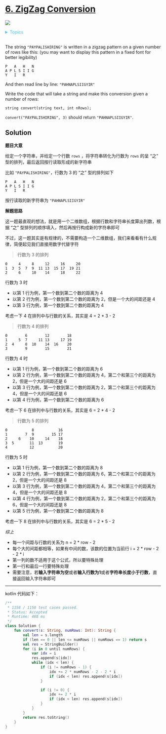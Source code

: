 # [6. ZigZag Conversion](https://leetcode.com/problems/zigzag-conversion/description/)

![](https://img.shields.io/badge/Difficulty-Medium-F8AF40.svg)

<details>
<summary style="color:#4FC3F7">Topics</summary>

* [`String`](https://leetcode.com/tag/string/)

</details>
<br />


The string `"PAYPALISHIRING"` is written in a zigzag pattern on a given number of rows like this: (you may want to display this pattern in a fixed font for better legibility)

    P   A   H   N
    A P L S I I G
    Y   I   R

And then read line by line: `"PAHNAPLSIIGYIR"`

Write the code that will take a string and make this conversion given a number of rows:

    string convert(string text, int nRows);

`convert("PAYPALISHIRING", 3)` should return `"PAHNAPLSIIGYIR"`.

## Solution

**题目大意**

给定一个字符串，并给定一个行数 `rows` ，将字符串转化为行数为 `rows` 的呈 “之” 型的排列，最后返回按行读取形成的新字符串

比如 `"PAYPALISHIRING"`，行数为 3 的 “之” 型的排列如下

    P   A   H   N
    A P L S I I G
    Y   I   R

按行读取的新字符串为 `"PAHNAPLSIIGYIR"`

**解题思路**

这一题最直观的想法，就是用一个二维数组，根据行数和字符串长度算出列数，根据 “之” 型排列的顺序填入，然后再按行构成新的字符串即可

不过，这一题其实是有规律的，不需要构造一个二维数组，我们来看看有什么规律，简便起见我们直接用数字代替字符

> 行数为 3 的排列

    0     4     8     12     16     20
    1  3  5  7  9  11 13  15 17  19 21
    2     6     10    14     18     22

行数为 3 时

 + 以第 1 行为例，第一个数到第二个数的距离为 4
 + 以第 2 行为例，第一个数到第二个数的距离为 2，但是一个大的间距还是 4
 + 以第 3 行为例，第一个数到第二个数的距离为 4

考虑一下 4 在排列中与行数的关系，其实是 4 = 2 * 3 - 2

> 行数为 4 的排列

    0        6        12        18
    1     5  7     11 13     17 19
    2  4     8  10    14  16    20
    3        9        15        21

行数为 4 时

 + 以第 1 行为例，第一个数到第二个数的距离为 6
 + 以第 2 行为例，第一个数到第二个数的距离为 4，第二个和第三个的距离为 2，但是一个大的间距还是 6
 + 以第 3 行为例，第一个数到第二个数的距离为 2，第二个和第三个的距离为 4，但是一个大的间距还是 6
 + 以第 4 行为例，第一个数到第二个数的距离为 6

考虑一下 6 在排列中与行数的关系，其实是 6 = 2 * 4 - 2

> 行数为 5 的排列

    0           8           16
    1        7  9        15 17
    2     6    10     14    18
    3  5       11  13       19
    4          12           20

行数为 5 时

 + 以第 1 行为例，第一个数到第二个数的距离为 8
 + 以第 2 行为例，第一个数到第二个数的距离为 6，第二个和第三个的距离为 2，但是一个大的间距还是 8
 + 以第 3 行为例，第一个数到第二个数的距离为 4，第二个和第三个的距离为 4，但是一个大的间距还是 8
 + 以第 4 行为例，第一个数到第二个数的距离为 2，第二个和第三个的距离为 6，但是一个大的间距还是 8
 + 以第 5 行为例，第一个数到第二个数的距离为 8

考虑一下 8 在排列中与行数的关系，其实是 6 = 2 * 5 - 2


_综上_

 + 每一个间距与行数的关系为 n = 2 * row - 2
 + 每个大的间距都相等，如果有中间的数，该数的位置为当前行 i + 2 * row - 2 - 2 * i
 + 第一列的数不适用于这个公式，所以要特殊处理
 + 第一行和最后一行要特殊处理
 + 需要注意，若**输入字符串为空**或者**输入行数为1**或者**字符串长度小于行数**，直接返回输入字符串即可

-----

kotlin 代码如下：

```kotlin
/**
 * 1158 / 1158 test cases passed.
 * Status: Accepted
 * Runtime: 468 ms
 */
class Solution {
    fun convert(s: String, numRows: Int): String {
        val len = s.length
        if (len == 0 || len <= numRows || numRows == 1) return s
        val res = StringBuilder()
        for (i in 0 until numRows) {
            var idx = i
            res.append(s[idx])
            while (idx < len) {
                if (i != numRows - 1) {
                    idx += 2 * numRows - 2 - 2 * i
                    if (idx < len) res.append(s[idx])
                }

                if (i != 0) {
                    idx += 2 * i
                    if (idx < len) res.append(s[idx])
                }
            }
        }
        return res.toString()
    }
}
```